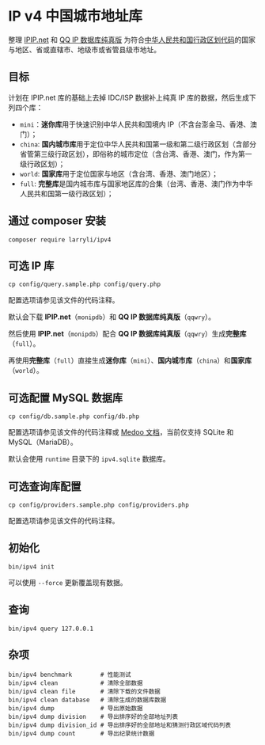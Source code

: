 # IP v4 中国城市地址库

整理 [IPIP.net](https://www.ipip.net) 和 [QQ IP 数据库纯真版](http://www.cz88.net/down/76250/) 为符合[中华人民共和国行政区划代码](http://www.stats.gov.cn/tjsj/tjbz/xzqhdm/)的国家与地区、省或直辖市、地级市或省管县级市地址。

## 目标

计划在 IPIP.net 库的基础上去掉 IDC/ISP 数据补上纯真 IP 库的数据，然后生成下列四个库：

* ```mini```：**迷你库**用于快速识别中华人民共和国境内 IP（不含台澎金马、香港、澳门）；
* ```china```: **国内城市库**用于定位中华人民共和国第一级和第二级行政区划（含部分省管第三级行政区划），即俗称的城市定位（含台湾、香港、澳门，作为第一级行政区划）；
* ```world```: **国家库**用于定位国家与地区（含台湾、香港、澳门地区）；
* ```full```: **完整库**是国内城市库与国家地区库的合集（台湾、香港、澳门作为中华人民共和国第一级行政区划）；

## 通过 composer 安装

```shell
composer require larryli/ipv4
```

## 可选 IP 库

```shell
cp config/query.sample.php config/query.php
```

配置选项请参见该文件的代码注释。

默认会下载 **IPIP.net**（```monipdb```）和 **QQ IP 数据库纯真版**（```qqwry```）。

然后使用 **IPIP.net**（```monipdb```）配合 **QQ IP 数据库纯真版**（```qqwry```）生成**完整库**（```full```）。

再使用**完整库**（```full```）直接生成**迷你库**（```mini```）、**国内城市库**（```china```）和**国家库**（```world```）。

## 可选配置 MySQL 数据库

```shell
cp config/db.sample.php config/db.php
```

配置选项请参见该文件的代码注释或 [Medoo 文档](http://medoo.in/api/new)，当前仅支持 SQLite 和 MySQL（MariaDB）。

默认会使用 ```runtime``` 目录下的 ```ipv4.sqlite``` 数据库。

## 可选查询库配置

```shell
cp config/providers.sample.php config/providers.php
```

配置选项请参见该文件的代码注释。

## 初始化

```shell
bin/ipv4 init
```

可以使用 ```--force``` 更新覆盖现有数据。

## 查询

```shell
bin/ipv4 query 127.0.0.1
```

## 杂项

```shell
bin/ipv4 benchmark        # 性能测试
bin/ipv4 clean            # 清除全部数据
bin/ipv4 clean file       # 清除下载的文件数据
bin/ipv4 clean database   # 清除生成的数据库数据
bin/ipv4 dump             # 导出原始数据
bin/ipv4 dump division    # 导出排序好的全部地址列表
bin/ipv4 dump division_id # 导出排序好的全部地址和猜测行政区域代码列表
bin/ipv4 dump count       # 导出纪录统计数据
```
